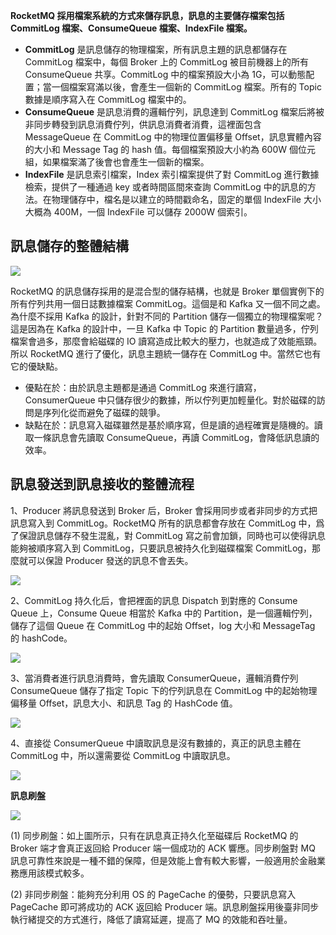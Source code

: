 **RocketMQ 採用檔案系統的方式來儲存訊息，訊息的主要儲存檔案包括 CommitLog 檔案、ConsumeQueue 檔案、IndexFile 檔案。**

-   **CommitLog** 是訊息儲存的物理檔案，所有訊息主題的訊息都儲存在 CommitLog 檔案中，每個 Broker 上的 CommitLog 被目前機器上的所有 ConsumeQueue 共享。CommitLog 中的檔案預設大小為 1G，可以動態配置；當一個檔案寫滿以後，會產生一個新的 CommitLog 檔案。所有的 Topic 數據是順序寫入在 CommitLog 檔案中的。
-   **ConsumeQueue** 是訊息消費的邏輯佇列，訊息達到 CommitLog 檔案后將被非同步轉發到訊息消費佇列，供訊息消費者消費，這裡面包含 MessageQueue 在 CommitLog 中的物理位置偏移量 Offset，訊息實體內容的大小和 Message Tag 的 hash 值。每個檔案預設大小約為 600W 個位元組，如果檔案滿了後會也會產生一個新的檔案。
-   **IndexFile** 是訊息索引檔案，Index 索引檔案提供了對 CommitLog 進行數據檢索，提供了一種通過 key 或者時間區間來查詢 CommitLog 中的訊息的方法。在物理儲存中，檔名是以建立的時間戳命名，固定的單個 IndexFile 大小大概為 400M，一個 IndexFile 可以儲存 2000W 個索引。

## **訊息儲存的整體結構**

  

![](https://pic1.zhimg.com/80/v2-f0f5462d41799a90a02d84936b1c8b0c_720w.jpg)

  

RocketMQ 的訊息儲存採用的是混合型的儲存結構，也就是 Broker 單個實例下的所有佇列共用一個日誌數據檔案 CommitLog。這個是和 Kafka 又一個不同之處。為什麼不採用 Kafka 的設計，針對不同的 Partition 儲存一個獨立的物理檔案呢？這是因為在 Kafka 的設計中，一旦 Kafka 中 Topic 的 Partition 數量過多，佇列檔案會過多，那麼會給磁碟的 IO 讀寫造成比較大的壓力，也就造成了效能瓶頸。所以 RocketMQ 進行了優化，訊息主題統一儲存在 CommitLog 中。當然它也有它的優缺點。

-   優點在於：由於訊息主題都是通過 CommitLog 來進行讀寫，ConsumerQueue 中只儲存很少的數據，所以佇列更加輕量化。對於磁碟的訪問是序列化從而避免了磁碟的競爭。
-   缺點在於：訊息寫入磁碟雖然是基於順序寫，但是讀的過程確實是隨機的。讀取一條訊息會先讀取 ConsumeQueue，再讀 CommitLog，會降低訊息讀的效率。

## **訊息發送到訊息接收的整體流程**

1、Producer 將訊息發送到 Broker 后，Broker 會採用同步或者非同步的方式把訊息寫入到 CommitLog。RocketMQ 所有的訊息都會存放在 CommitLog 中，爲了保證訊息儲存不發生混亂，對 CommitLog 寫之前會加鎖，同時也可以使得訊息能夠被順序寫入到 CommitLog，只要訊息被持久化到磁碟檔案 CommitLog，那麼就可以保證 Producer 發送的訊息不會丟失。

  

![](https://pic1.zhimg.com/80/v2-223b8eca06cc5fd9ad28a855d1910b08_720w.jpg)

  

2、CommitLog 持久化后，會把裡面的訊息 Dispatch 到對應的 Consume Queue 上，Consume Queue 相當於 Kafka 中的 Partition，是一個邏輯佇列，儲存了這個 Queue 在 CommitLog 中的起始 Offset，log 大小和 MessageTag 的 hashCode。

  

![](https://pic3.zhimg.com/80/v2-a077178e56a8c2bfb7e7e6f2b14c91a6_720w.jpg)

  

3、當消費者進行訊息消費時，會先讀取 ConsumerQueue，邏輯消費佇列 ConsumeQueue 儲存了指定 Topic 下的佇列訊息在 CommitLog 中的起始物理偏移量 Offset，訊息大小、和訊息 Tag 的 HashCode 值。

  

![](https://pic4.zhimg.com/80/v2-1f4bd9d5f2388c5e779a82bf7d45cd63_720w.jpg)

  

4、直接從 ConsumerQueue 中讀取訊息是沒有數據的，真正的訊息主體在 CommitLog 中，所以還需要從 CommitLog 中讀取訊息。

  

![](https://pic4.zhimg.com/80/v2-e88e30839fd2cb1f28a49af5a0fae053_720w.jpg)

  

**訊息刷盤**  

  

![](https://pic3.zhimg.com/80/v2-4797f54a5c52c71db542d4920ecda7d2_720w.jpg)

  

(1) 同步刷盤：如上圖所示，只有在訊息真正持久化至磁碟后 RocketMQ 的 Broker 端才會真正返回給 Producer 端一個成功的 ACK 響應。同步刷盤對 MQ 訊息可靠性來說是一種不錯的保障，但是效能上會有較大影響，一般適用於金融業務應用該模式較多。

(2) 非同步刷盤：能夠充分利用 OS 的 PageCache 的優勢，只要訊息寫入 PageCache 即可將成功的 ACK 返回給 Producer 端。訊息刷盤採用後臺非同步執行緒提交的方式進行，降低了讀寫延遲，提高了 MQ 的效能和吞吐量。